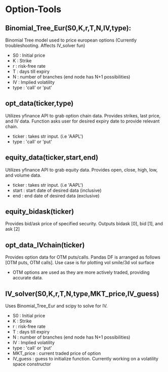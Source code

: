 # Option-Tools

## Binomial_Tree_Eur(S0,K,r,T,N,IV,type):
Binomial Tree model used to price european options (Currently troubleshooting. Affects IV_solver fun)
*  S0 : Initial price
*  K : Strike
*  r : risk-free rate
*  T : days till expiry
*  N : number of branches (end node has N+1 possibilities)
*  IV : Implied volatility
*  type : 'call' or 'put'

## opt_data(ticker,type)
Utilizes yfinance API to grab option chain data. Provides strikes, last price, and IV data. Function asks user for desired expiry date to provide relevant chain.
*  ticker : takes str input. (i.e 'AAPL')
*  type : 'call' or 'put'

## equity_data(ticker,start,end)
Utilizes yfinance API to grab equity data. Provides open, close, high, low, and volume data. 
*  ticker : takes str input. (i.e 'AAPL')
*  start : start date of desired data (inclusive)
*  end : end date of desired data (exclusive) 

## equity_bidask(ticker)
Provides bid/ask price of specified security. Outputs bidask [0], bid [1], and ask [2]

## opt_data_IVchain(ticker)
Provides option data for OTM puts/calls. Pandas DF is arranged as follows [OTM puts, OTM calls]. Use case is for plotting vol smile/3d vol surface
*  OTM options are used as they are more actively traded, providing accurate data.

## IV_solver(S0,K,r,T,N,type,MKT_price,IV_guess)
Uses Binomial_Tree_Eur and scipy to solve for IV. 
*  S0 : Initial price
*  K : Strike
*  r : risk-free rate
*  T : days till expiry
*  N : number of branches (end node has N+1 possibilities)
*  IV : Implied volatility
*  type : 'call' or 'put'
*  MKT_price : current traded price of option
*  IV_guess : guess to initialize function. 
Currently working on a volatility space constructor 

